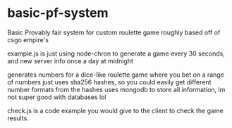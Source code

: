 # basic-pf-system
Basic Provably fair system for custom roulette game roughly based off of csgo empire's

example.js is just using node-chron to generate a game every 30 seconds, and new server info once a day at midnight

generates numbers for a dice-like roulette game where you bet on a range of numbers
just uses sha256 hashes, so you could easily get different number formats from the hashes
uses mongodb to store all information, im not super good with databases lol

check.js is a code example you would give to the client to check the game results.
